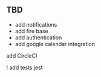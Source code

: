  ## TBD
 * add notifications
  * add fire base
  * add authentication
  * add google calendar integration
  
  add CircleCI
  
 ! add tests jest
